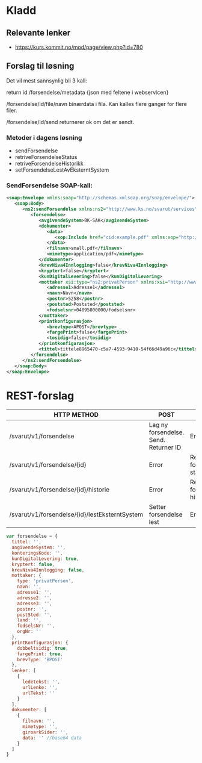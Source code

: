 # Kladd

## Relevante lenker
* https://kurs.kommit.no/mod/page/view.php?id=780

## Forslag til løsning

Det vil mest sannsynlig bli 3 kall:

return id /forsendelse/metadata {json med feltene i webservicen}

/forsendelse/id/file/navn binærdata i fila. Kan kalles flere ganger for flere filer.

/forsendelse/id/send returnerer ok om det er sendt.

### Metoder i dagens løsning
* sendForsendelse
* retriveForsendelseStatus
* retriveForsendelseHistorikk
* setForsendelseLestAvEksterntSystem

### SendForsendelse SOAP-kall:

```xml
<soap:Envelope xmlns:soap="http://schemas.xmlsoap.org/soap/envelope/">
   <soap:Body>
      <ns2:sendForsendelse xmlns:ns2="http://www.ks.no/svarut/services">
         <forsendelse>
            <avgivendeSystem>BK-SAK</avgivendeSystem>
            <dokumenter>
               <data>
                  <xop:Include href="cid:example.pdf" xmlns:xop="http://www.w3.org/2004/08/xop/include"/>
               </data>
               <filnavn>small.pdf</filnavn>
               <mimetype>application/pdf</mimetype>
            </dokumenter>
            <krevNiva4Innlogging>false</krevNiva4Innlogging>
            <kryptert>false</kryptert>
            <kunDigitalLevering>false</kunDigitalLevering>
            <mottaker xsi:type="ns2:privatPerson" xmlns:xsi="http://www.w3.org/2001/XMLSchema-instance">
               <adresse1>Adresse1</adresse1>
               <navn>Navn</navn>
               <postnr>5258</postnr>
               <poststed>Poststed</poststed>
               <fodselsnr>04095800000/fodselsnr>
            </mottaker>
            <printkonfigurasjon>
               <brevtype>APOST</brevtype>
               <fargePrint>false</fargePrint>
               <tosidig>false</tosidig>
            </printkonfigurasjon>
            <tittel>tittele8965470-c5a7-4593-9410-54f66d49a96c</tittel>
         </forsendelse>
      </ns2:sendForsendelse>
   </soap:Body>
</soap:Envelope>
```
# REST-forslag
| HTTP METHOD | POST            | GET       |
| ----------- | --------------- | --------- |
| /svarut/v1/forsendelse | Lag ny forsendelse. Send. Returner ID | Error |
| /svarut/v1/forsendelse/{id} | Error | Returnerer forsendelse status |
| /svarut/v1/forsendelse/{id}/historie | Error | Returnerer forsendelse historikk |
| /svarut/v1/forsendelse/{id}/lestEksterntSystem | Setter forsendelse lest | Error |

```js
var forsendelse = {
  tittel: '',
  angivendeSystem: '',
  konteringsKode: '',
  kunDigitalLevering: true,
  kryptert: false,
  krevNiva4Innlogging: false,
  mottaker: {
    type: 'privatPerson',
    navn: '',
    adresse1: '',
    adresse2: '',
    adresse3: '',
    postnr: '',
    postSted: '',
    land: '',
    fodselsNr: '',
    orgNr: ''
  },
  printKonfigurasjon: {
    dobbeltsidig: true,
    fargePrint: true,
    brevType: 'BPOST'
  },
  lenker: [
    {
      ledetekst: '',
      urlLenke: '',
      urlTekst: ''
    }
  ],
  dokumenter: [
    {
      filnavn: '',
      mimetype: '',
      giroarkSider: '',
      data: '' //base64 data
    }
  ]
}
```
